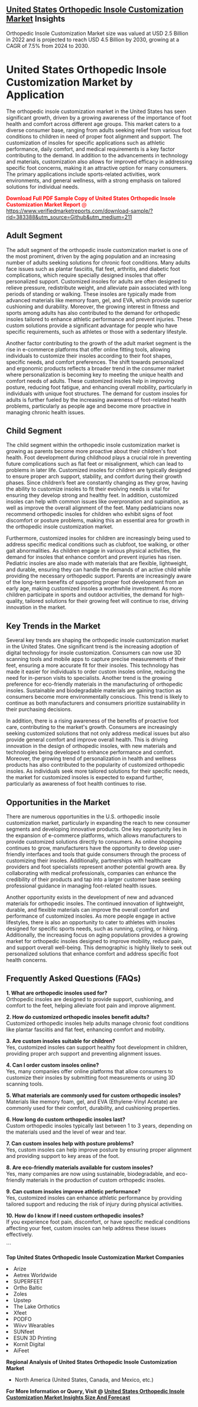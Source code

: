 <h2><a href="https://www.verifiedmarketreports.com/download-sample/?rid=383388&amp;utm_source=Github&amp;utm_medium=211" target="_blank">United States Orthopedic Insole Customization Market</a> Insights</h2><p>Orthopedic Insole Customization Market size was valued at USD 2.5 Billion in 2022 and is projected to reach USD 4.5 Billion by 2030, growing at a CAGR of 7.5% from 2024 to 2030.</p><p><h1>United States Orthopedic Insole Customization Market by Application</h1><p>The orthopedic insole customization market in the United States has seen significant growth, driven by a growing awareness of the importance of foot health and comfort across different age groups. This market caters to a diverse consumer base, ranging from adults seeking relief from various foot conditions to children in need of proper foot alignment and support. The customization of insoles for specific applications such as athletic performance, daily comfort, and medical requirements is a key factor contributing to the demand. In addition to the advancements in technology and materials, customization also allows for improved efficacy in addressing specific foot concerns, making it an attractive option for many consumers. The primary applications include sports-related activities, work environments, and general wellness, with a strong emphasis on tailored solutions for individual needs. <p><span class=""><span style="color: #ff0000;"><strong>Download Full PDF Sample Copy of United States Orthopedic Insole Customization Market Report</strong> @ </span><a href="https://www.verifiedmarketreports.com/download-sample/?rid=383388&amp;utm_source=Github&amp;utm_medium=211" target="_blank">https://www.verifiedmarketreports.com/download-sample/?rid=383388&amp;utm_source=Github&amp;utm_medium=211</a></span></p></p><h2>Adult Segment</h2><p>The adult segment of the orthopedic insole customization market is one of the most prominent, driven by the aging population and an increasing number of adults seeking solutions for chronic foot conditions. Many adults face issues such as plantar fasciitis, flat feet, arthritis, and diabetic foot complications, which require specially designed insoles that offer personalized support. Customized insoles for adults are often designed to relieve pressure, redistribute weight, and alleviate pain associated with long periods of standing or walking. These insoles are typically made from advanced materials like memory foam, gel, and EVA, which provide superior cushioning and durability. Moreover, the growing interest in fitness and sports among adults has also contributed to the demand for orthopedic insoles tailored to enhance athletic performance and prevent injuries. These custom solutions provide a significant advantage for people who have specific requirements, such as athletes or those with a sedentary lifestyle. <p>Another factor contributing to the growth of the adult market segment is the rise in e-commerce platforms that offer online fitting tools, allowing individuals to customize their insoles according to their foot shapes, specific needs, and comfort preferences. The shift towards personalized and ergonomic products reflects a broader trend in the consumer market where personalization is becoming key to meeting the unique health and comfort needs of adults. These customized insoles help in improving posture, reducing foot fatigue, and enhancing overall mobility, particularly in individuals with unique foot structures. The demand for custom insoles for adults is further fueled by the increasing awareness of foot-related health problems, particularly as people age and become more proactive in managing chronic health issues. </p><h2>Child Segment</h2><p>The child segment within the orthopedic insole customization market is growing as parents become more proactive about their children's foot health. Foot development during childhood plays a crucial role in preventing future complications such as flat feet or misalignment, which can lead to problems in later life. Customized insoles for children are typically designed to ensure proper arch support, stability, and comfort during their growth phases. Since children’s feet are constantly changing as they grow, having the ability to customize insoles to fit their evolving needs is vital for ensuring they develop strong and healthy feet. In addition, customized insoles can help with common issues like overpronation and supination, as well as improve the overall alignment of the feet. Many pediatricians now recommend orthopedic insoles for children who exhibit signs of foot discomfort or posture problems, making this an essential area for growth in the orthopedic insole customization market.<p>Furthermore, customized insoles for children are increasingly being used to address specific medical conditions such as clubfoot, toe walking, or other gait abnormalities. As children engage in various physical activities, the demand for insoles that enhance comfort and prevent injuries has risen. Pediatric insoles are also made with materials that are flexible, lightweight, and durable, ensuring they can handle the demands of an active child while providing the necessary orthopedic support. Parents are increasingly aware of the long-term benefits of supporting proper foot development from an early age, making customized insoles a worthwhile investment. As more children participate in sports and outdoor activities, the demand for high-quality, tailored solutions for their growing feet will continue to rise, driving innovation in the market.</p><h2>Key Trends in the Market</h2><p>Several key trends are shaping the orthopedic insole customization market in the United States. One significant trend is the increasing adoption of digital technology for insole customization. Consumers can now use 3D scanning tools and mobile apps to capture precise measurements of their feet, ensuring a more accurate fit for their insoles. This technology has made it easier for individuals to order custom insoles online, reducing the need for in-person visits to specialists. Another trend is the growing preference for eco-friendly materials in the manufacturing of orthopedic insoles. Sustainable and biodegradable materials are gaining traction as consumers become more environmentally conscious. This trend is likely to continue as both manufacturers and consumers prioritize sustainability in their purchasing decisions.<p>In addition, there is a rising awareness of the benefits of proactive foot care, contributing to the market's growth. Consumers are increasingly seeking customized solutions that not only address medical issues but also provide general comfort and improve overall health. This is driving innovation in the design of orthopedic insoles, with new materials and technologies being developed to enhance performance and comfort. Moreover, the growing trend of personalization in health and wellness products has also contributed to the popularity of customized orthopedic insoles. As individuals seek more tailored solutions for their specific needs, the market for customized insoles is expected to expand further, particularly as awareness of foot health continues to rise.</p><h2>Opportunities in the Market</h2><p>There are numerous opportunities in the U.S. orthopedic insole customization market, particularly in expanding the reach to new consumer segments and developing innovative products. One key opportunity lies in the expansion of e-commerce platforms, which allows manufacturers to provide customized solutions directly to consumers. As online shopping continues to grow, manufacturers have the opportunity to develop user-friendly interfaces and tools that guide consumers through the process of customizing their insoles. Additionally, partnerships with healthcare providers and foot specialists represent another potential growth area. By collaborating with medical professionals, companies can enhance the credibility of their products and tap into a larger customer base seeking professional guidance in managing foot-related health issues.<p>Another opportunity exists in the development of new and advanced materials for orthopedic insoles. The continued innovation of lightweight, durable, and flexible materials can improve the overall comfort and performance of customized insoles. As more people engage in active lifestyles, there is also an opportunity to cater to athletes with insoles designed for specific sports needs, such as running, cycling, or hiking. Additionally, the increasing focus on aging populations provides a growing market for orthopedic insoles designed to improve mobility, reduce pain, and support overall well-being. This demographic is highly likely to seek out personalized solutions that enhance comfort and address specific foot health concerns.</p><h2>Frequently Asked Questions (FAQs)</h2><p><strong>1. What are orthopedic insoles used for?</strong><br>Orthopedic insoles are designed to provide support, cushioning, and comfort to the feet, helping alleviate foot pain and improve alignment.</p><p><strong>2. How do customized orthopedic insoles benefit adults?</strong><br>Customized orthopedic insoles help adults manage chronic foot conditions like plantar fasciitis and flat feet, enhancing comfort and mobility.</p><p><strong>3. Are custom insoles suitable for children?</strong><br>Yes, customized insoles can support healthy foot development in children, providing proper arch support and preventing alignment issues.</p><p><strong>4. Can I order custom insoles online?</strong><br>Yes, many companies offer online platforms that allow consumers to customize their insoles by submitting foot measurements or using 3D scanning tools.</p><p><strong>5. What materials are commonly used for custom orthopedic insoles?</strong><br>Materials like memory foam, gel, and EVA (Ethylene-Vinyl Acetate) are commonly used for their comfort, durability, and cushioning properties.</p><p><strong>6. How long do custom orthopedic insoles last?</strong><br>Custom orthopedic insoles typically last between 1 to 3 years, depending on the materials used and the level of wear and tear.</p><p><strong>7. Can custom insoles help with posture problems?</strong><br>Yes, custom insoles can help improve posture by ensuring proper alignment and providing support to key areas of the foot.</p><p><strong>8. Are eco-friendly materials available for custom insoles?</strong><br>Yes, many companies are now using sustainable, biodegradable, and eco-friendly materials in the production of custom orthopedic insoles.</p><p><strong>9. Can custom insoles improve athletic performance?</strong><br>Yes, customized insoles can enhance athletic performance by providing tailored support and reducing the risk of injury during physical activities.</p><p><strong>10. How do I know if I need custom orthopedic insoles?</strong><br>If you experience foot pain, discomfort, or have specific medical conditions affecting your feet, custom insoles can help address these issues effectively.</p>```</p><p><strong>Top United States Orthopedic Insole Customization Market Companies</strong></p><div data-test-id=""><p><li>Arize</li><li> Aetrex Worldwide</li><li> SUPERFEET</li><li> Ortho Baltic</li><li> Zoles</li><li> Upstep</li><li> The Lake Orthotics</li><li> Xfeet</li><li> PODFO</li><li> Wiivv Wearables</li><li> SUNfeet</li><li> ESUN 3D Printing</li><li> Kornit Digital</li><li> AiFeet</li></p><div><strong>Regional Analysis of&nbsp;United States Orthopedic Insole Customization Market</strong></div><ul><li dir="ltr"><p dir="ltr">North America&nbsp;(United States, Canada, and Mexico, etc.)</p></li></ul><p><strong>For More Information or Query, Visit @&nbsp;</strong><strong><a href="https://www.verifiedmarketreports.com/product/orthopedic-insole-customization-market/?utm_source=Github&amp;utm_medium=211" target="_blank">United States Orthopedic Insole Customization Market Insights Size And Forecast</a></strong></p></div>
